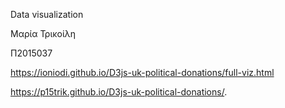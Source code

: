 
Data visualization

Μαρία Τρικοίλη

Π2015037

https://ioniodi.github.io/D3js-uk-political-donations/full-viz.html

https://p15trik.github.io/D3js-uk-political-donations/.
